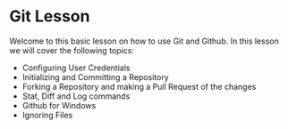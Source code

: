 Git Lesson
==========

Welcome to this basic lesson on how to use Git and Github. In this lesson we will cover the following topics:

<ul>
	<li>Configuring User Credentials</li>
	<li>Initializing and Committing a Repository</li>
	<li>Forking a Repository and making a Pull Request of the changes</li>
	<li>Stat, Diff and Log commands</li>
	<li>Github for Windows</li>
	<li>Ignoring Files</li>
</ul>